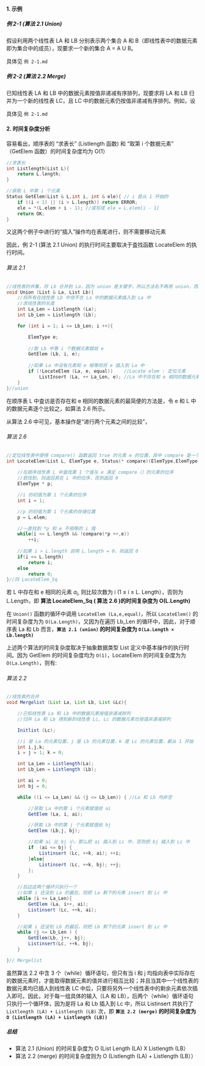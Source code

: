
#### 1. 示例

##### 例 2-1 (算法 2.1 Union)

假设利用两个线性表 LA 和 LB 分别表示两个集合 A 和 B（即线性表中的数据元素即为集合中的成员），现要求一个新的集合 A = A U B。

具体见 `例 2-1.md`

##### 例 2-2 (算法 2.2 Merge)

已知线性表 LA 和 LB 中的数据元素按值非递减有序排列，现要求将 LA 和 LB 归并为一个新的线性表 LC，且 LC 中的数据元素仍按值非递减有序排列。例如，设

具体见 `例 2-1.md`

#### 2. 时间复杂度分析

容易看出，顺序表的 “求表长” (Listlength 函数) 和 “取第 i 个数据元素” （GetElem 函数）的时间复杂度均为 O(1）

```cpp
//求表长
int Listlength(List L){
    return L.length;
}

//获取 L 中第 i 个元素
Status GetElem(List & L,int i, int & ele){ // i 是从 1 开始的
    if ((i < 1) || (i > L.length)) return ERROR;
    ele = *(L.elem + i - 1); //或写成 ele = L.elem[i - 1]
    return OK;
}
```

又这两个例子中进行的“插入”操作均在表尾进行，则不需要移动元素

因此，例 2-1 (算法 2.1 Union) 的执行时间主要取决于査找函数 LocateElem 的执行时间。

###### 算法 2.1

```cpp
//线性表的并集，将 Lb 合并到 La，因为 union 是关键字，所以方法名不再用 union，而用 Union
void Union (List & La, List Lb){
    //将所有在线性表 Lb 中但不在 La 中的数据元素插入到 La 中
    //求线性表的长度
    int La_Len = Listlength (La); 
    int Lb_Len = Listlength (Lb);

    for (int i = 1; i <= Lb_Len; i ++){

        ElemType e;
        
        //取 Lb 中第 i 个数据元素赋给 e
        GetElem (Lb, i, e);            
        
        //如果 La 中没有元素和 e 相等则将 e 插入到 La 中
        if (!LocateElem (La, e, equal))    //Locate elem : 定位元素
            ListInsert (La, ++ La_Len, e); //La 中不存在和 e 相同的数据元素，则插入之
    }
}//union
```

在顺序表 L 中査访是否存在和 e 相同的数据元素的最简便的方法是，令 e 和 L 中的数据元素逐个比较之，如算法 2.6 所示。

从算法 2.6 中可见，基本操作是“进行两个元素之间的比较”，

###### 算法 2.6

```cpp
//定位线性表中使得 compare() 函数返回 true 的元素 e 的位置，其中 compare 是一个函数指针
int LocateElem(List L, ElemType e, Status(* compare)(ElemType,ElemType)){
    
    //在顺序线性表 L 中査找第 1 个值与 e 满足 compare（）的元素的位序
    //若找到，则返回其在 L 中的位序，否则返回 0
    ElemType * p;

    //i 的初值为第 1 个元素的位序
    int i = 1;

    //p 的初值为第 1 个元素的存储位置
    p = L.elem;

    //一直找到 *p 和 e 不相等的 i 值
    while(i <= L.length && !compare(*p ++,e))
        ++i;
    
    //如果 i > L.length 说明 L.length = 0，则返回 0
    if(i <= L.length)
        return i;
    else
        return 0;
}//同 LocateElem_Sq
```

若 L 中存在和 e 相同的元素 $a_i$, 则比较次数为 i (1 ≤ i ≤ L. Length），否则为 L.Length，即 **算法 LocateElem_Sq ( 算法 2.6 )的时间复杂度为 O(L.Length)**

在 `Union()` 函数的循环中调用 `LocateElem (La,e,equal)`，所以 `LocateElem()` 的时间复杂度为为 `O(La.Length)`，又因为在遍历 Lb_Len 的循环中，因此，对于顺序表 La 和 Lb 而言，**`算法 2.1 (union)` 的时间复杂度为 `O(La.Length × Lb.length)`**

上述两个算法的时间复杂度取决于抽象数据类型 List 定义中基本操作的执行时间。因为 GetElem 的时间复杂度均为 `O(1)`，LocateElem 的时间复杂度为为 `O(La.Length)`，则有:

###### 算法 2.2

```java
//线性表的合并
void Mergelist (List La, List Lb, List &Lc){

    //已知线性表 La 和 Lb 中的数据元素按值非递减排列
    //归并 La 和 Lb 得到新的线性表 Lc, Lc 的数据元素也按值非递减排列

    Initlist (Lc);

    //i 是 La 的元素位置，j 是 Lb 的元素位置，k 是 Lc 的元素位置，都从 1 开始
    int i,j,k;
    i = j = 1; k = 0;

    int La_Len = Listlength(La); 
    int Lb_Len = Listlength (Lb);

    int ai = 0;
    int bj = 0;

    while ((i <= La_Len) && (j <= Lb_Len)) { //La 和 Lb 均非空 

        //获取 La 中的第 i 个元素赋值给 ai
        GetElem (La, i, ai); 

        //获取 Lb 中的第 j 个元素赋值给 bj
        GetElem (Lb,j, bj);

        //如果 ai 比 bj 小，那么把 ai 插入到 Lc 中，否则把 bj 插入到 Lc 中
        if  (ai <= bj) {
            Listinsert (Lc, ++k, ai); ++i; 
        }else{
            Listinsert (Lc, ++k, bj); ++j;
        };
    }

    //后边这两个循环只执行一个
    //如果 i 还没到 La 的最后，则把 La 剩下的元素 insert 到 Lc 中
    while (i <= La_Len){
        GetElem (La, i++, ai);
        Listinsert (Lc, ++k, ai);
    }

    //如果 i 还没到 Lb 的最后，则把 Lb 剩下的元素 insert 到 Lc 中
    while (j <= Lb_Len ) {
        GetElem(Lb, j++, bj);
        Listinsert(Lc, ++k, bj);
    }

}// Mergelist
```

虽然算法 2.2 中含 3 个（while）循环语句，但只有当 i 和 j 均指向表中实际存在的数据元素时，才能取得数据元素的值并进行相互比较；并且当其中一个线性表的数据元素均已插人到线性表 LC 中后，只要将另外一个线性表中的剩余元素依次插入即可。因此，对于每一组具体的输入（LA 和 LB），后两个（while）循环语句只执行一个循环体，因为是将 La 和 Lb 插入到 Lc 中，所以 Listinsert 共执行了 `Listlength (LA) + Listlength (LB)` 次，即 **`算法 2.2 (merge)` 的时间复杂度为 `O (Listlength (LA) + Listlength (LB))`**

##### 总结

* 算法 2.1 (Union) 的时间复杂度为 O (List Length (LA) X Listlength (LB）
* 算法 2.2 (merge) 的时间复杂度则为 O (Listlength (LA) + Listlength (LB））